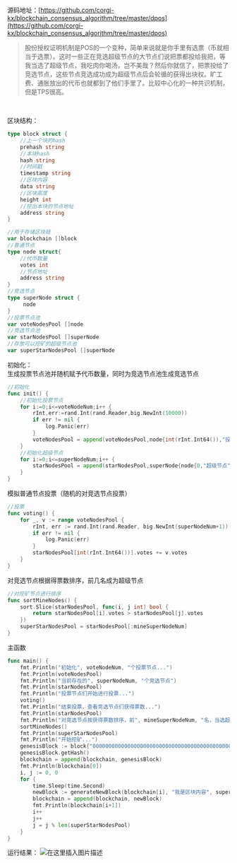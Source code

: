 <br>

源码地址：[https://github.com/corgi-kx/blockchain_consensus_algorithm/tree/master/dpos](https://github.com/corgi-kx/blockchain_consensus_algorithm/tree/master/dpos)
<br>
>股份授权证明机制是POS的一个变种，简单来说就是你手里有选票（币就相当于选票）。这时一些正在竞选超级节点的大节点们说把票都投给我把，等我当选了超级节点，我吃肉你喝汤，岂不美哉？然后你就信了，把票投给了竞选节点，这些节点竞选成功成为超级节点后会轮循的获得出块权。旷工费、通胀放出的代币也就都到了他们手里了。比较中心化的一种共识机制，但是TPS很高。

<br>

区块结构：
```go
type block struct {
	//上一个块的hash
	prehash string
	//本块hash
	hash string
	//时间戳
	timestamp string
	//区块内容
	data string
	//区块高度
	height int
	//挖出本块的节点地址
	address string
}
```

```go
//用于存储区块链
var blockchain []block
//普通节点
type node struct{
	//代币数量
	votes int
	//节点地址
	address string
}
//竞选节点
type superNode struct {
	 node
}
//投票节点池
var voteNodesPool []node
//竞选节点池
var starNodesPool []superNode
//存放可以挖矿的超级节点池
var superStarNodesPool []superNode
```

初始化：\
生成投票节点池并随机赋予代币数量，同时为竞选节点池生成竞选节点
```go
//初始化
func init() {
	//初始化投票节点
	for i:=0;i<=voteNodeNum;i++ {
		rInt,err:=rand.Int(rand.Reader,big.NewInt(10000))
		if err != nil {
			log.Panic(err)
		}
		voteNodesPool = append(voteNodesPool,node{int(rInt.Int64()),"投票节点"+strconv.Itoa(i)})
	}
	//初始化超级节点
	for i:=0;i<=superNodeNum;i++ {
		starNodesPool = append(starNodesPool,superNode{node{0,"超级节点"+strconv.Itoa(i)}})
	}
}
```


模拟普通节点投票（随机的对竞选节点投票）
```go
//投票
func voting() {
	for _, v := range voteNodesPool {
		rInt, err := rand.Int(rand.Reader, big.NewInt(superNodeNum+1))
		if err != nil {
			log.Panic(err)
		}
		starNodesPool[int(rInt.Int64())].votes += v.votes
	}
}
```

对竞选节点根据得票数排序，前几名成为超级节点
```go
//对挖矿节点进行排序
func sortMineNodes() {
	sort.Slice(starNodesPool, func(i, j int) bool {
		return starNodesPool[i].votes > starNodesPool[j].votes
	})
	superStarNodesPool = starNodesPool[:mineSuperNodeNum]
}
```

主函数
```go
func main() {
	fmt.Println("初始化", voteNodeNum, "个投票节点...")
	fmt.Println(voteNodesPool)
	fmt.Println("当前存在的", superNodeNum, "个竞选节点")
	fmt.Println(starNodesPool)
	fmt.Println("投票节点们开始进行投票...")
	voting()
	fmt.Println("结束投票，查看竞选节点们获得票数...")
	fmt.Println(starNodesPool)
	fmt.Println("对竞选节点按获得票数排序，前", mineSuperNodeNum, "名，当选超级节点")
	sortMineNodes()
	fmt.Println(superStarNodesPool)
	fmt.Println("开始挖矿...")
	genesisBlock := block{"0000000000000000000000000000000000000000000000000000000000000000", "", time.Now().Format("2006-01-02 15:04:05"), "我是创世区块", 1, "000000000"}
	genesisBlock.getHash()
	blockchain = append(blockchain, genesisBlock)
	fmt.Println(blockchain[0])
	i, j := 0, 0
	for {
		time.Sleep(time.Second)
		newBlock := generateNewBlock(blockchain[i], "我是区块内容", superStarNodesPool[j].address)
		blockchain = append(blockchain, newBlock)
		fmt.Println(blockchain[i+1])
		i++
		j++
		j = j % len(superStarNodesPool)
	}
}
```

运行结果：
![在这里插入图片描述](https://img-blog.csdnimg.cn/20191211162452121.png?x-oss-process=image/watermark,type_ZmFuZ3poZW5naGVpdGk,shadow_10,text_aHR0cHM6Ly9ibG9nLmNzZG4ubmV0L3FxXzM1OTExMTg0,size_16,color_FFFFFF,t_70)